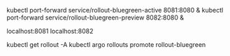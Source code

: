 
kubectl port-forward service/rollout-bluegreen-active 8081:8080 &
kubectl port-forward service/rollout-bluegreen-preview 8082:8080 &

localhost:8081
localhost:8082

kubectl get rollout -A
kubectl argo rollouts promote rollout-bluegreen

